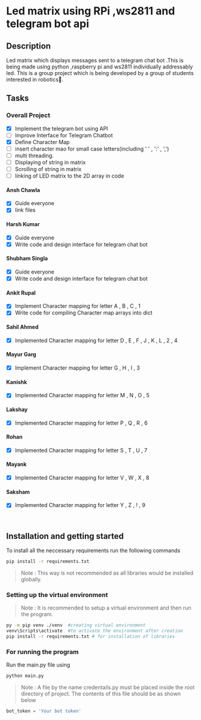 # Led matrix using RPi ,ws2811 and telegram bot api

## Description

Led matrix which displays messages sent to a telegram chat bot .This is being made using python ,raspberry pi and ws2811 individually addressably led. This is a group project which is being developed by a group of students interested in robotics🙂.

## Tasks

### Overall Project

- [x] Implement the telegram bot using API
- [ ] Improve Interface for Telegram Chatbot
- [x] Define Character Map
- [ ] insert character mao for small case letters(including ' ' , ':' , ',')
- [ ] multi threading.
- [ ] Displaying of string in matrix
- [ ] Scrolling of string in matrix
- [ ] linking of LED matrix to the 2D array in code

#### Ansh Chawla

- [x] Guide everyone
- [x] link files

#### Harsh Kumar

- [x] Guide everyone
- [x] Write code and design interface for telegram chat bot

#### Shubham Singla

- [x] Guide everyone
- [x] Write code and design interface for telegram chat bot

#### Ankit Rupal

- [x] Implement Character mapping for letter A , B , C , 1
- [x] Write code for compiling Character map arrays into dict

#### Sahil Ahmed

- [x] Implemented Character mapping for letter D , E , F , J , K , L , 2 , 4

#### Mayur Garg

- [x] Implement Character mapping for letter G , H , I , 3

#### Kanishk

- [x] Implemented Character mapping for letter M , N , O , 5

#### Lakshay

- [x] Implemented Character mapping for letter P , Q , R , 6

#### Rohan

- [x] Implemented Character mapping for letter S , T , U , 7

#### Mayank

- [x] Implemented Character mapping for letter V , W , X , 8

#### Saksham

- [x] Implemented Character mapping for letter Y , Z , ! , 9

&nbsp;

## Installation and getting started

To install all the neccessary requirements run the following commands

```bash
pip install -r requirements.txt
```

> Note : This way is not recommended as all libraries would be installed globally.

### Setting up the virtual environment

> Note : It is recommended to setup a virtual environment and then run the program.

```bash
py -m pip venv ./venv  #creating virtual environment
venv\Scripts\activate  #to activate the environment after creation
pip install -r requirements.txt # for installation of libraries

```

### For running the program

Run the main.py file using

```python
python main.py
```

> Note : A file by the name credentails.py must be placed inside the root directory of project. The contents of this file should be as shown below

```python
bot_token = 'Your bot token'
```
